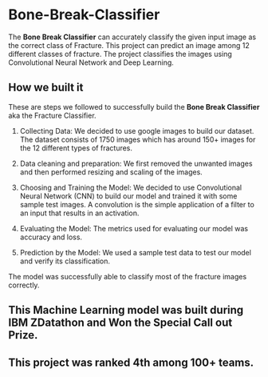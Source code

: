 # Bone-Break-Classifier
The **Bone Break Classifier** can accurately classify the given input image as the correct class of Fracture. This project can predict an image among 12 different classes of fracture. The project classifies the images using Convolutional Neural Network and Deep Learning.

## How we built it
These are steps we followed to successfully build the **Bone Break Classifier** aka  the Fracture Classifier.
1. Collecting Data: We decided to use google images to build our dataset. The dataset consists of 1750 images which has around 150+ images for the 12 different types of fractures.
2. Data cleaning and preparation: We first removed the unwanted images and then performed resizing and scaling of the images.
3. Choosing and Training the Model: We decided to use Convolutional Neural Network (CNN) to build our model and trained it with some sample test images. A convolution is the simple application of a filter to an input that results in an activation. 
4. Evaluating the Model: The metrics used for evaluating our model was accuracy and loss.

5. Prediction by the Model: We used a sample test data to test our model and verify its classification. 

The model was successfully able to classify most of the fracture images correctly.

## This Machine Learning model was built during IBM ZDatathon and Won the Special Call out Prize.
## This project was ranked 4th among 100+ teams.
